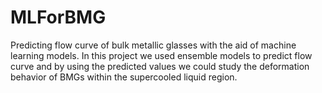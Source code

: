 # MLForBMG
Predicting flow curve of bulk metallic glasses with the aid of machine learning models.
In this project we used ensemble models to predict flow curve and by using the predicted values we could study the deformation behavior of BMGs within the supercooled liquid region.
